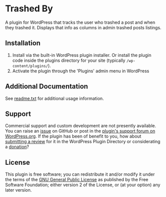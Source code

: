 # Trashed By

A plugin for WordPress that tracks the user who trashed a post and when they trashed it. Displays that info as columns in admin trashed posts listings.


## Installation

1. Install via the built-in WordPress plugin installer. Or install the plugin code inside the plugins directory for your site (typically `/wp-content/plugins/`).
2. Activate the plugin through the 'Plugins' admin menu in WordPress


## Additional Documentation

See [readme.txt](https://github.com/coffee2code/trashed-by/blob/master/readme.txt) for additional usage information.


## Support

Commercial support and custom development are not presently available. You can raise an [issue](https://github.com/coffee2code/trashed-by/issues) on GitHub or post in the [plugin's support forum on WordPress.org](https://wordpress.org/support/plugin/trashed-by/). If the plugin has been of benefit to you, how about [submitting a review](https://wordpress.org/support/plugin/trashed-by/reviews/) for it in the WordPress Plugin Directory or considerating a [donation](https://www.paypal.com/cgi-bin/webscr?cmd=_s-xclick&hosted_button_id=6ARCFJ9TX3522)?


## License

This plugin is free software; you can redistribute it and/or modify it under the terms of the [GNU General Public License](https://www.gnu.org/licenses/gpl-2.0.html) as published by the Free Software Foundation; either version 2 of the License, or (at your option) any later version.